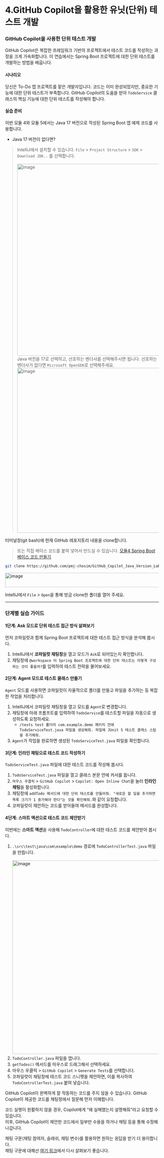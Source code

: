 # 4.GitHub Copilot을 활용한 유닛(단위) 테스트 개발
### GitHub Copilot을 사용한 단위 테스트 개발

GitHub Copilot은 복잡한 프레임워크 기반의 프로젝트에서 테스트 코드를 작성하는 과정을 크게 가속화합니다. 이 연습에서는 Spring Boot 프로젝트에 대한 단위 테스트를 개발하는 방법을 배웁니다.  

#### 시나리오

당신은 To-Do 앱 프로젝트를 맡은 개발자입니다. 코드는 이미 완성되었지만, 중요한 기능에 대한 단위 테스트가 부족합니다. GitHub Copilot의 도움을 받아 `TodoService` 클래스의 핵심 기능에 대한 단위 테스트를 작성해야 합니다.  

#### 실습 준비
이번 모듈 4와 모듈 5에서는 Java 17 버전으로 작성된 Spring Boot 앱 예제 코드를 사용합니다.  

* Java 17 버전이 없다면?
> IntelliJ에서 설치할 수 있습니다.
> `File` > `Project Structure` > `SDK` > `Download JDK..` 를 선택합니다.  <br>  
> <img width="980" height="627" alt="image" src="https://github.com/user-attachments/assets/20d23ada-fb26-4ac0-bdfe-d59195366dcb" />
> Java 버전을 17로 선택하고, 선호하는 벤더사를 선택해주시면 됩니다. 선호하는 벤더사가 없다면 `Microsoft OpenSDK`로 선택해주세요.  
> <img width="568" height="539" alt="image" src="https://github.com/user-attachments/assets/88170831-485d-46db-9c72-4f9a8962141a" />
  
  

터미널창(git bash)에 현재 GitHub 레포지토리 내용을 clone합니다. 
> 또는 직접 베이스 코드를 붙여 넣어서 만드실 수 있습니다. [모듈4 Spring Boot 베이스 코드 만들기](https://github.com/pmj-chosim/GitHub_Copilot_Java_Version_Lab/blob/main/ModuleReadMe/MoreAboutModule4.md)
```bash
git clone https://github.com/pmj-chosim/GitHub_Copilot_Java_Version_Lab.git
```
<img width="938" height="47" alt="image" src="https://github.com/user-attachments/assets/06f95dec-247c-4094-afc6-664fb36300d8" />  

IntelliJ에서 `File` > `Open`을 통해 방금 clone한 폴더를 열어 주세요.    
    

---

### 단계별 실습 가이드

#### 1단계: Ask 모드로 단위 테스트 접근 방식 살펴보기

먼저 코파일럿과 함께 Spring Boot 프로젝트에 대한 테스트 접근 방식을 분석해 봅시다.

1.  IntelliJ에서 **코파일럿 채팅창**을 열고 모드가 `Ask`로 되어있는지 확인합니다.
2.  채팅창에 `@workspace 이 Spring Boot 프로젝트에 대한 단위 테스트는 어떻게 구성하는 것이 좋을까?`를 입력하여 테스트 전략을 물어보세요.

#### 2단계: Agent 모드로 테스트 클래스 만들기

`Agent` 모드를 사용하면 코파일럿이 자율적으로 폴더를 만들고 파일을 추가하는 등 복잡한 작업을 처리합니다.

1.  IntelliJ에서 코파일럿 채팅창을 열고 모드를 `Agent`로 변경합니다.
2.  채팅창에 아래 프롬프트를 입력하여 `TodoService`를 테스트할 파일을 자동으로 생성하도록 요청하세요.
    * `/tests test 폴더의 com.example.demo 패키지 안에 TodoServiceTest.java 파일을 생성해줘. 파일에 JUnit 5 테스트 클래스 스텁을 추가해줘.`
3.  `Agent`가 작업을 완료하면 생성된 `TodoServiceTest.java` 파일을 확인합니다.

#### 3단계: 인라인 채팅으로 테스트 코드 작성하기

`TodoServiceTest.java` 파일에 대한 테스트 코드를 작성해 봅시다.

1.  `TodoServiceTest.java` 파일을 열고 클래스 본문 안에 커서를 둡니다.
2.  `마우스 우클릭` > `GitHub Copilot` > `Copilot: Open Inline Chat`을 눌러 **인라인 채팅**을 활성화합니다.
3.  채팅창에 `addTodo 메서드에 대한 단위 테스트를 만들어줘. "새로운 할 일을 추가하면 목록 크기가 1 증가해야 한다"는 것을 확인해줘.`와 같이 요청합니다.
4.  코파일럿이 제안하는 코드를 받아들여 메서드를 완성합니다.

#### 4단계: 스마트 액션으로 테스트 코드 제안받기

이번에는 **스마트 액션**을 사용해 `TodoController`에 대한 테스트 코드를 제안받아 봅시다.

1.  `.\src\test\java\com\example\demo` 경로에 `TodoControllerTest.java` 파일을 만듭니다.  <br>  
<img width="1060" height="633" alt="image" src="https://github.com/user-attachments/assets/6cee008c-562e-43d6-aee3-fde3b40eeac0" />  <br>  
2.  `TodoController.java` 파일을 엽니다.
3.  `getTodos()` 메서드를 마우스로 드래그해서 선택하세요.
4.  마우스 우클릭 > `GitHub Copilot` > `Generate Tests`를 선택합니다.
5.  코파일럿이 채팅창에 테스트 코드 스니펫을 제안하면, 이를 복사하여 `TodoControllerTest.java` 붙여 넣습니다.
  
GitHub Copilot이 완벽하게 잘 작동하는 코드를 주지 않을 수 있습니다. GitHub Copilot이 제공한 코드를 채팅창에서 질문해 먼저 이해합니다.  

코드 실행이 원활하지 않을 경우, Copilot에게 “왜 실패했는지 설명해줘”라고 요청할 수 있습니다.  
이후, GitHub Copilot이 제안한 코드에서 일부만 수용을 하거나 채팅 등을 통해 수정해 나갑니다.  

채팅 구문(채팅 참여자, 슬래쉬, 채팅 변수)를 활용하면 원하는 응답을 받기 더 용이합니다.  
채팅 구문에 대해선 [여기 링크](https://hackernoon.com/lang/ko/github-copilot-%EC%B1%84%ED%8C%85-%EA%B5%AC%EB%AC%B8-%EC%B1%84%ED%8C%85-%EC%B0%B8%EA%B0%80%EC%9E%90-%EC%B1%84%ED%8C%85-%EB%B3%80%EC%88%98-%EB%B0%8F-%EC%8A%AC%EB%9E%98%EC%8B%9C-%EB%AA%85%EB%A0%B9%EC%9D%84-%ED%99%9C%EC%9A%A9%ED%95%98%EB%8A%94-%EB%B0%A9%EB%B2%95)에서 다시 살펴보기 좋습니다.  
  

